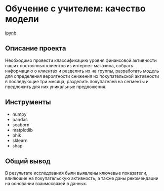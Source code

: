 # Обучение с учителем: качество модели

[ipynb](https://github.com/AlexBu99/Portfolio/blob/main/HR-%D0%B0%D0%BD%D0%B0%D0%BB%D0%B8%D1%82%D0%B8%D0%BA%D0%B0/HR-%D0%B0%D0%BD%D0%B0%D0%BB%D0%B8%D1%82%D0%B8%D0%BA%D0%B0.ipynb)

## Описание проекта

Необходимо провести классификацию уровня финансовой активности наших постоянных клиентов из интернет-магазина, собрать информацию о клиентах и разделить их на группы, разработать модель для определения вероятности снижения их покупательской активности в последующие три месяца, разделить покупателей на сегменты и предложить для них уникальные предложения. 

## Инструменты

- numpy 
- pandas 
- seaborn
- matplotlib
- phik
- sklearn
- shap

## Общий вывод

В результате исследования были выявлены ключевые показатели, влияющие на покупательскую активность, а также даны рекомендации на основании взаимосвязей в данных.


